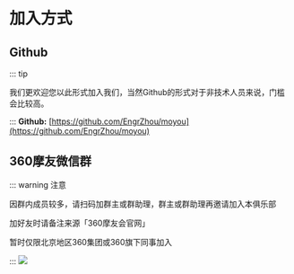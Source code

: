 # 加入方式

## Github

::: tip

我们更欢迎您以此形式加入我们，当然Github的形式对于非技术人员来说，门槛会比较高。

:::
**Github:** [https://github.com/EngrZhou/moyou](https://github.com/EngrZhou/moyou)

## 360摩友微信群

::: warning 注意

因群内成员较多，请扫码加群主或群助理，群主或群助理再邀请加入本俱乐部

加好友时请备注来源「360摩友会官网」

暂时仅限北京地区360集团或360旗下同事加入

:::
![](https://ae01.alicdn.com/kf/HTB166ytRxnaK1RjSZFtq6zC2VXae.jpg)